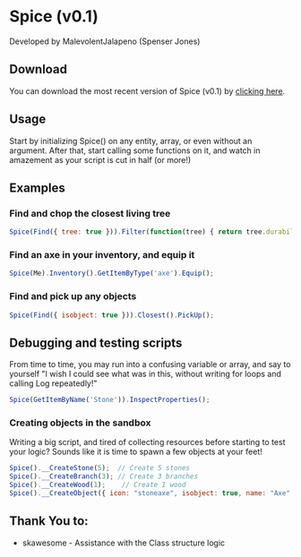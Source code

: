 # Spice (v0.1)
Developed by MalevolentJalapeno (Spenser Jones)

## Download
You can download the most recent version of Spice (v0.1) by [clicking here](https://github.com/SpenserJ/Spice/raw/master/Spice.js).

## Usage
Start by initializing Spice() on any entity, array, or even without an argument. After that, start calling some functions on it, and watch in amazement as your script is cut in half (or more!)

## Examples
### Find and chop the closest living tree
```javascript
Spice(Find({ tree: true })).Filter(function(tree) { return tree.durability > 0; }).Closest().Chop();
```
### Find an axe in your inventory, and equip it
```javascript
Spice(Me).Inventory().GetItemByType('axe').Equip();
```
### Find and pick up any objects
```javascript
Spice(Find({ isobject: true })).Closest().PickUp();
```

## Debugging and testing scripts
From time to time, you may run into a confusing variable or array, and say to yourself "I wish I could see what was in this, without writing for loops and calling Log repeatedly!"
```javascript
Spice(GetItemByName('Stone')).InspectProperties();
```

### Creating objects in the sandbox
Writing a big script, and tired of collecting resources before starting to test your logic? Sounds like it is time to spawn a few objects at your feet!
```javascript
Spice().__CreateStone(5);  // Create 5 stones
Spice().__CreateBranch(3); // Create 3 branches
Spice().__CreateWood(1);    // Create 1 wood
Spice().__CreateObject({ icon: "stoneaxe", isobject: true, name: "Axe", itemtype: "axe" }, 8); // Create 8 defined objects
```

## Thank You to:
* skawesome - Assistance with the Class structure logic